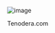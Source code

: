 
![image](https://github.com/actuator/actuator/assets/78701239/955cfe84-b831-4273-a60d-aadc698b3507)





Tenodera.com 
